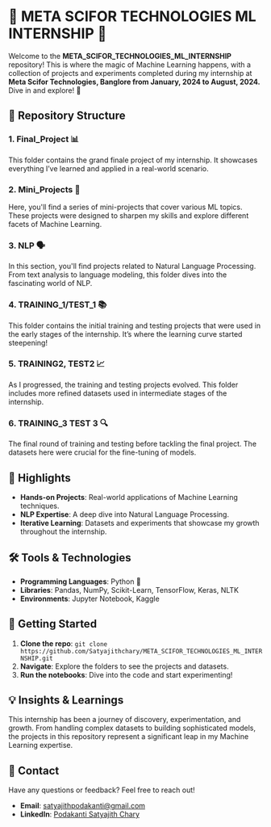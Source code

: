 # 🌟 META SCIFOR TECHNOLOGIES ML INTERNSHIP 🌟

Welcome to the **META_SCIFOR_TECHNOLOGIES_ML_INTERNSHIP** repository! This is where the magic of Machine Learning happens, with a collection of projects and experiments completed during my internship at **Meta Scifor Technologies, Banglore from January, 2024 to August, 2024.** Dive in and explore! 🚀

## 📂 Repository Structure

### 1. **Final_Project** 📊
This folder contains the grand finale project of my internship. It showcases everything I’ve learned and applied in a real-world scenario.

### 2. **Mini_Projects** 🧩
Here, you'll find a series of mini-projects that cover various ML topics. These projects were designed to sharpen my skills and explore different facets of Machine Learning.

### 3. **NLP** 🗣️
In this section, you'll find projects related to Natural Language Processing. From text analysis to language modeling, this folder dives into the fascinating world of NLP.

### 4. **TRAINING_1/TEST_1** 📚
This folder contains the initial training and testing projects that were used in the early stages of the internship. It’s where the learning curve started steepening!

### 5. **TRAINING2, TEST2** 📈
As I progressed, the training and testing projects evolved. This folder includes more refined datasets used in intermediate stages of the internship.

### 6. **TRAINING_3 TEST 3** 🔍
The final round of training and testing before tackling the final project. The datasets here were crucial for the fine-tuning of models.

## 📌 Highlights

- **Hands-on Projects**: Real-world applications of Machine Learning techniques.
- **NLP Expertise**: A deep dive into Natural Language Processing.
- **Iterative Learning**: Datasets and experiments that showcase my growth throughout the internship.

## 🛠️ Tools & Technologies

- **Programming Languages**: Python 🐍
- **Libraries**: Pandas, NumPy, Scikit-Learn, TensorFlow, Keras, NLTK
- **Environments**: Jupyter Notebook, Kaggle

## 🚀 Getting Started

1. **Clone the repo**: `git clone https://github.com/Satyajithchary/META_SCIFOR_TECHNOLOGIES_ML_INTERNSHIP.git`
2. **Navigate**: Explore the folders to see the projects and datasets.
3. **Run the notebooks**: Dive into the code and start experimenting!

## 💡 Insights & Learnings

This internship has been a journey of discovery, experimentation, and growth. From handling complex datasets to building sophisticated models, the projects in this repository represent a significant leap in my Machine Learning expertise.

## 📧 Contact

Have any questions or feedback? Feel free to reach out!

- **Email**: satyajithpodakanti@gmail.com
- **LinkedIn**: [Podakanti Satyajith Chary](https://www.linkedin.com/in/podakanti-satyajith-chary/)
